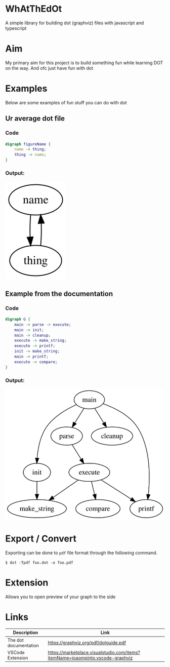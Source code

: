 # WhAtThEdOt
A simple library for building dot (graphviz) files with javascript and typescript

# Aim
My primary aim for this project is to build something fun while learning DOT on the way.
And ofc just have fun with dot

# Examples
Below are some examples of fun stuff you can do with dot
## Ur average dot file
### Code
```dot
digraph figureName {
    name -> thing;
    thing -> name;
}
```
### Output:
![](./examples/basic.dot.svg)

## Example from the documentation
### Code
```dot
digraph G {
    main -> parse -> execute;
    main -> init;
    main -> cleanup;
    execute -> make_string;
    execute -> printf;
    init -> make_string;
    main -> printf;
    execute -> compare;
}
```
### Output:
![](./examples/docs.dot.svg)

# Export / Convert
Exporting can be done to `pdf` file format through the following command.
```shell
$ dot -Tpdf foo.dot -o foo.pdf
```

# Extension
Allows you to open preview of your graph to the side

# Links
| Description | Link |
| --------- | ---- |
| The dot documentation | https://graphviz.org/pdf/dotguide.pdf |
| VSCode Extension | https://marketplace.visualstudio.com/items?itemName=joaompinto.vscode-graphviz |